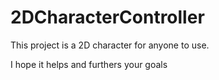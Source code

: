 # 2DCharacterController

This project is a 2D character for anyone to use.

I hope it helps and furthers your goals
